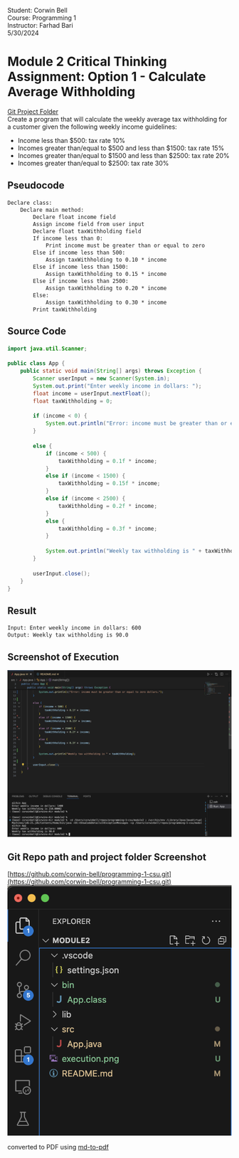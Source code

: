 Student: Corwin Bell <br>
Course: Programming 1 <br>
Instructor: Farhad Bari <br>
5/30/2024
# Module 2 Critical Thinking Assignment: Option 1 - Calculate Average Withholding
[Git Project Folder](https://github.com/corwin-bell/programming-1-csu/tree/main/module2) <br>
Create a program that will calculate the weekly average tax withholding for a customer given the following weekly income guidelines:
- Income less than $500: tax rate 10%
- Incomes greater than/equal to $500 and less than $1500: tax rate 15%
- Incomes greater than/equal to $1500 and less than $2500: tax rate 20%
- Incomes greater than/equal to $2500: tax rate 30%
## Pseudocode
```
Declare class:
	Declare main method:
		Declare float income field
		Assign income field from user input
		Declare float taxWithholding field
		If income less than 0:
			Print income must be greater than or equal to zero
		Else if income less than 500:
			Assign taxWithholding to 0.10 * income
		Else if income less than 1500:
			Assign taxWithholding to 0.15 * income
		Else if income less than 2500:
			Assign taxWithholding to 0.20 * income
		Else:
			Assign taxWithholding to 0.30 * income
		Print taxWithholding
```
## Source Code
```java
import java.util.Scanner;

public class App {
    public static void main(String[] args) throws Exception {
        Scanner userInput = new Scanner(System.in);
        System.out.print("Enter weekly income in dollars: ");
        float income = userInput.nextFloat();
        float taxWithholding = 0;

        if (income < 0) {
            System.out.println("Error: income must be greater than or equal to zero dollars.");
        }

        else {
            if (income < 500) {
                taxWithholding = 0.1f * income;
            }
            else if (income < 1500) {
                taxWithholding = 0.15f * income;
            }
            else if (income < 2500) {
                taxWithholding = 0.2f * income;
            }
            else {
                taxWithholding = 0.3f * income;
            }
            
            System.out.println("Weekly tax withholding is " + taxWithholding);
        }

        userInput.close();
    }
}
```

## Result
```
Input: Enter weekly income in dollars: 600
Output: Weekly tax withholding is 90.0
```
## Screenshot of Execution
![Screenshot of Execution](execution.png "Screenshot of Execution")

## Git Repo path and project folder Screenshot
[https://github.com/corwin-bell/programming-1-csu.git](https://github.com/corwin-bell/programming-1-csu.git)
![module 2 project folder screenshot](project_folder.png)

converted to PDF using [md-to-pdf](https://github.com/simonhaenisch/md-to-pdf)
